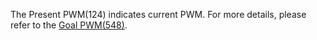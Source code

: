 The Present PWM(124) indicates current PWM. For more details, please refer to the [Goal PWM(548)].

[Goal PWM(548)]: #goal-pwm548
